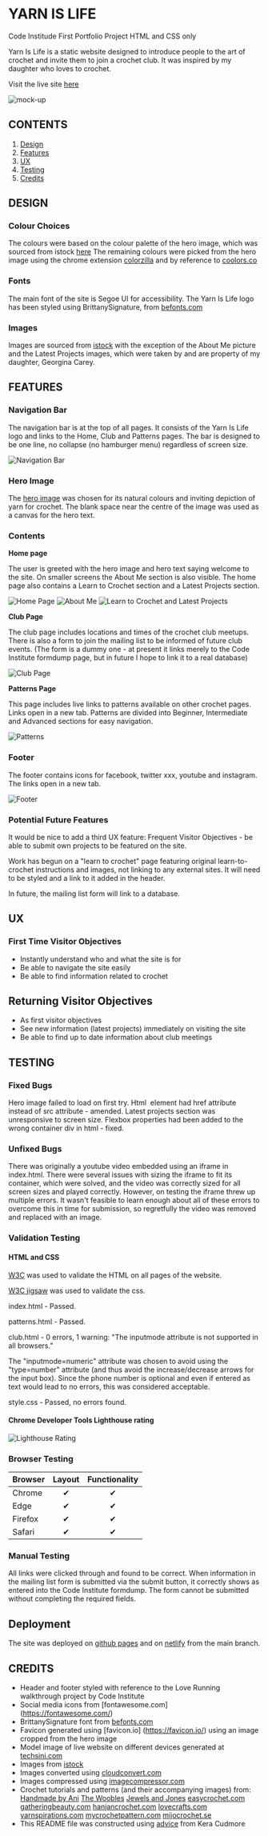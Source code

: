 # YARN IS LIFE
Code Institude First Portfolio Project HTML and CSS only

Yarn Is Life is a static website designed to introduce people to the art of crochet and invite them to join a crochet club. It was inspired by my daughter who loves to crochet.

Visit the live site [here](https://tori-coder.github.io/yarn-is-life/)

![mock-up](assets/images/readme-imgs/mockup.png)

## CONTENTS
1. [Design](#design)
2. [Features](#features)
3. [UX](#ux)
4. [Testing](#testing)
5. [Credits](#credits) 

## DESIGN

### Colour Choices
The colours were based on the colour palette of the hero image, which was sourced from istock [here](https://www.istockphoto.com/es/foto/fondo-de-pasatiempo-artesanal-con-hilo-en-colores-naturales-gm1349994486-426293103)
The remaining colours were picked from the hero image using the chrome extension [colorzilla](https://chromewebstore.google.com/detail/colorzilla/bhlhnicpbhignbdhedgjhgdocnmhomnp) and by reference to [coolors.co](https://coolors.co/)

### Fonts
The main font of the site is Segoe UI for accessibility.
The Yarn Is Life logo has been styled using BrittanySignature, from [befonts.com](https://befonts.com/brittany-signature-font.html)

### Images
Images are sourced from [istock](https://www.istockphoto.com/) with the exception of the About Me picture and the Latest Projects images, which were taken by and are property of my daughter, Georgina Carey.

## FEATURES

### Navigation Bar
The navigation bar is at the top of all pages. It consists of the Yarn Is Life logo and links to the Home, Club and Patterns pages.
The bar is designed to be one line, no collapse (no hamburger menu) regardless of screen size.

![Navigation Bar](assets/images/readme-imgs/nav-bar.png)

### Hero Image
The [hero image](assets/images/readme-imgs/hero-image-min.jpg) was chosen for its natural colours and inviting depiction of yarn for crochet. The blank space near the centre of the image was used as a canvas for the hero text.

### Contents

**Home page**

The user is greeted with the hero image and hero text saying welcome to the site. On smaller screens the About Me section is also visible. The home page also contains a Learn to Crochet section and a Latest Projects section.

![Home Page](assets/images/readme-imgs/home-page.png)
![About Me](assets/images/readme-imgs/about-me.png)
![Learn to Crochet and Latest Projects](assets/images/readme-imgs/learn-latest-projects.png)

**Club Page**

The club page includes locations and times of the crochet club meetups.
There is also a form to join the mailing list to be informed of future club events. (The form is a dummy one - at present it links merely to the Code Institute formdump page, but in future I hope to link it to a real database)

![Club Page](assets/images/readme-imgs/club.png)

**Patterns Page**

This page includes live links to patterns available on other crochet pages. Links open in a new tab.
Patterns are divided into Beginner, Intermediate and Advanced sections for easy navigation.

![Patterns](assets/images/readme-imgs/patterns.png)

### Footer

The footer contains icons for facebook, twitter xxx, youtube and instagram. The links open in a new tab.

![Footer](assets/images/readme-imgs/footer.png)

### Potential Future Features

It would be nice to add a third UX feature: Frequent Visitor Objectives - be able to submit own projects to be featured on the site.

Work has begun on a "learn to crochet" page featuring original learn-to-crochet instructions and images, not linking to any external sites. It will need to be styled and a link to it added in the header.

In future, the mailing list form will link to a database.

## UX

### First Time Visitor Objectives

* Instantly understand who and what the site is for
* Be able to navigate the site easily
* Be able to find information related to crochet

## Returning Visitor Objectives

* As first visitor objectives
* See new information (latest projects) immediately on visiting the site
* Be able to find up to date information about club meetings

## TESTING

### Fixed Bugs
Hero image failed to load on first try. Html <img> element had href attribute instead of src attribute - amended.
Latest projects section was unresponsive to screen size. Flexbox properties had been added to the wrong container div in html - fixed.
 
### Unfixed Bugs
There was originally a youtube video embedded using an iframe in index.html. There were several issues with sizing the iframe to fit its container, which were solved, and the video was correctly sized for all screen sizes and played correctly. However, on testing the iframe threw up multiple errors. It wasn't feasible to learn enough about all of these errors to overcome this in time for submission, so regretfully the video was removed and replaced with an image.

### Validation Testing

#### HTML and CSS

[W3C](https://validator.w3.org/) was used to validate the HTML on all pages of the website.

[W3C jigsaw](https://jigsaw.w3.org/css-validator/) was used to validate the css.

index.html - Passed.

patterns.html - Passed.

club.html - 0 errors, 1 warning: "The inputmode attribute is not supported in all browsers."

The "inputmode=numeric" attribute was chosen to avoid using the "type=number" attribute (and thus avoid the increase/decrease arrows for the input box). Since the phone number is optional and even if entered as text would lead to no errors, this was considered acceptable.

style.css - Passed, no errors found.

#### Chrome Developer Tools Lighthouse rating

![Lighthouse Rating](assets/images/readme-imgs/lighthouse-report.png)
      
### Browser Testing

| Browser   | Layout    | Functionality | 
| :--- | :---: | :---: |
| Chrome | ✔ | ✔ |
| Edge | ✔ | ✔ |
| Firefox | ✔ | ✔ |
| Safari | ✔ | ✔ |

### Manual Testing

All links were clicked through and found to be correct.
When information in the mailing list form is submitted via the submit button, it correctly shows as entered into the Code Institute formdump. The form cannot be submitted without completing the required fields.

## Deployment

The site was deployed on [github pages](https://tori-coder.github.io/yarn-is-life/) and on [netlify](https://yarnislife.netlify.app/) from the main branch. 

## CREDITS

- Header and footer styled with reference to the Love Running walkthrough project by Code Institute
- Social media icons from [fontawesome.com] (https://fontawesome.com/)
- BrittanySignature font from [befonts.com](https://befonts.com/brittany-signature-font.html)
- Favicon generated using [favicon.io] (https://favicon.io/) using an image cropped from the hero image
- Model image of live website on different devices generated at [techsini.com](https://techsini.com/multi-mockup/index.php)
- Images from [istock](https://www.istockphoto.com/)
- Images converted using [cloudconvert.com](https://cloudconvert.com/webp-converter)
- Images compressed using [imagecompressor.com](https://imagecompressor.com/)
- Crochet tutorials and patterns (and their accompanying images) from: 
[Handmade by Ani](https://handmadebyani.blogspot.com/)
[The Woobles](https://thewoobles.com/)
[Jewels and Jones](https://jewelsandjones.com/)
[easycrochet.com](https://easycrochet.com/)
[gatheringbeauty.com](https://www.gatheringbeauty.com/)
[hanjancrochet.com](https://www.hanjancrochet.com/)
[lovecrafts.com](https://www.lovecrafts.com/)
[yarnspirations.com](https://www.yarnspirations.com/)
[mycrochetpattern.com](https://mycrochetpattern.com/)
[mijocrochet.se](https://mijocrochet.se/)
- This README file was constructed using [advice](https://github.com/kera-cudmore/readme-examples) from Kera Cudmore 